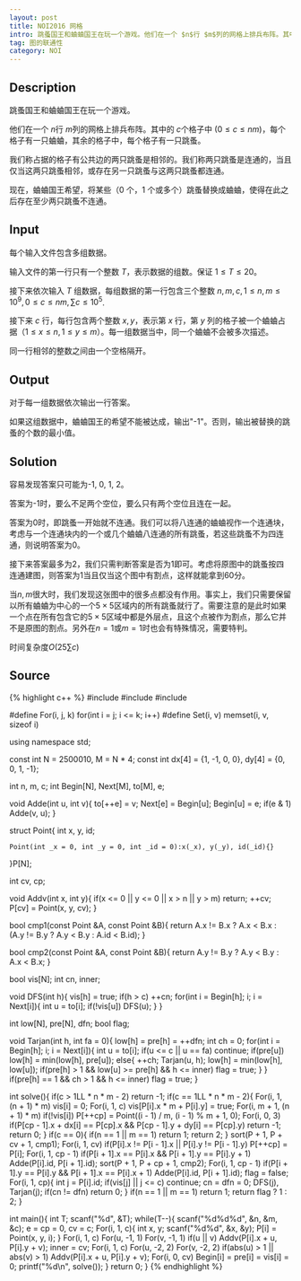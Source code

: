 ```yaml
---
layout: post
title: NOI2016 网格
intro: 跳蚤国王和蛐蛐国王在玩一个游戏。他们在一个 $n$行 $m$列的网格上排兵布阵。其中的 $c$个格子中 ($0≤c≤nm$)，每个格子有一只蛐蛐，其余的格子中，每个格子有一只跳蚤。我们称占据的格子有公共边的两只跳蚤是相邻的。我们称两只跳蚤是连通的，当且仅当这两只跳蚤相邻，或存在另一只跳蚤与这两只跳蚤都连通。
tag: 图的联通性
category: NOI
---
```


Description
---

跳蚤国王和蛐蛐国王在玩一个游戏。

他们在一个 $n$行 $m$列的网格上排兵布阵。其中的 $c$个格子中 ($0≤c≤nm$)，每个格子有一只蛐蛐，其余的格子中，每个格子有一只跳蚤。

我们称占据的格子有公共边的两只跳蚤是相邻的。我们称两只跳蚤是连通的，当且仅当这两只跳蚤相邻，或存在另一只跳蚤与这两只跳蚤都连通。

现在，蛐蛐国王希望，将某些（0 个，1 个或多个）跳蚤替换成蛐蛐，使得在此之后存在至少两只跳蚤不连通。

Input
---

每个输入文件包含多组数据。

输入文件的第一行只有一个整数 $T$，表示数据的组数。保证 $1≤T≤20$。

接下来依次输入 $T$ 组数据，每组数据的第一行包含三个整数  $n, m, c, 1≤n,m≤10^9, 0≤c≤nm, \sum c \le 10^5$.

接下来 $c$ 行，每行包含两个整数 $x, y$，表示第 $x$ 行，第 $y$ 列的格子被一个蛐蛐占据（$1≤x≤n,1≤y≤m$）。每一组数据当中，同一个蛐蛐不会被多次描述。

同一行相邻的整数之间由一个空格隔开。

Output
---

对于每一组数据依次输出一行答案。

如果这组数据中，蛐蛐国王的希望不能被达成，输出"-1"。否则，输出被替换的跳蚤的个数的最小值。

Solution
---

容易发现答案只可能为-1, 0, 1, 2。

答案为-1时，要么不足两个空位，要么只有两个空位且连在一起。

答案为0时，即跳蚤一开始就不连通。我们可以将八连通的蛐蛐视作一个连通块，考虑与一个连通块内的一个或几个蛐蛐八连通的所有跳蚤，若这些跳蚤不为四连通，则说明答案为0。

接下来答案最多为2，我们只需判断答案是否为1即可。考虑将原图中的跳蚤按四连通建图，则答案为1当且仅当这个图中有割点，这样就能拿到60分。

当$n, m$很大时，我们发现这张图中的很多点都没有作用。事实上，我们只需要保留以所有蛐蛐为中心的一个$5 \times 5$区域内的所有跳蚤就行了。需要注意的是此时如果一个点在所有包含它的$5 \times 5$区域中都是外层点，且这个点被作为割点，那么它并不是原图的割点。另外在$n = 1$或$m = 1$时也会有特殊情况，需要特判。

时间复杂度$O(25\sum c)$

Source
---

{% highlight c++ %}
#include <cstdio>
#include <algorithm>
#include <cstring>

#define For(i, j, k) for(int i = j; i <= k; i++)
#define Set(i, v) memset(i, v, sizeof i)

using namespace std;

const int N = 2500010, M = N * 4;
const int dx[4] = {1, -1, 0, 0}, dy[4] = {0, 0, 1, -1};

int n, m, c;
int Begin[N], Next[M], to[M], e;

void Adde(int u, int v){
	to[++e] = v;
	Next[e] = Begin[u];
	Begin[u] = e;
	if(e & 1) Adde(v, u);
}

struct Point{
	int x, y, id;

	Point(int _x = 0, int _y = 0, int _id = 0):x(_x), y(_y), id(_id){}
}P[N];

int cv, cp;

void Addv(int x, int y){
	if(x <= 0 || y <= 0 || x > n || y > m) return;
	++cv;
	P[cv] = Point(x, y, cv);
}

bool cmp1(const Point &A, const Point &B){
	return A.x != B.x ? A.x < B.x : (A.y != B.y ? A.y < B.y : A.id < B.id);
}

bool cmp2(const Point &A, const Point &B){
	return A.y != B.y ? A.y < B.y : A.x < B.x;
}

bool vis[N];
int cn, inner;

void DFS(int h){
	vis[h] = true;
	if(h > c) ++cn;
	for(int i = Begin[h]; i; i = Next[i]){
		int u = to[i];
		if(!vis[u]) DFS(u);
	}
}

int low[N], pre[N], dfn;
bool flag;

void Tarjan(int h, int fa = 0){
	low[h] = pre[h] = ++dfn;
	int ch = 0;
	for(int i = Begin[h]; i; i = Next[i]){
		int u = to[i];
		if(u <= c || u == fa) continue;
		if(pre[u]) low[h] = min(low[h], pre[u]);
		else{
			++ch;
			Tarjan(u, h);
			low[h] = min(low[h], low[u]);
			if(pre[h] > 1 && low[u] >= pre[h] && h <= inner) flag = true;
		}
	}
	if(pre[h] == 1 && ch > 1 && h <= inner) flag = true;
}

int solve(){
	if(c > 1LL * n * m - 2) return -1;
	if(c == 1LL * n * m - 2){
		For(i, 1, (n + 1) * m) vis[i] = 0;
		For(i, 1, c) vis[P[i].x * m + P[i].y] = true;
		For(i, m + 1, (n + 1) * m) if(!vis[i]) P[++cp] = Point((i - 1) / m, (i - 1) % m + 1, 0);
		For(i, 0, 3) if(P[cp - 1].x + dx[i] == P[cp].x && P[cp - 1].y + dy[i] == P[cp].y) return -1;
		return 0;
	}
	if(c == 0){
		if(n == 1 || m == 1) return 1;
		return 2;
	}
	sort(P + 1, P + cv + 1, cmp1);
	For(i, 1, cv) if(P[i].x != P[i - 1].x || P[i].y != P[i - 1].y) P[++cp] = P[i];
	For(i, 1, cp - 1) if(P[i + 1].x == P[i].x && P[i + 1].y == P[i].y + 1) Adde(P[i].id, P[i + 1].id);
	sort(P + 1, P + cp + 1, cmp2);
	For(i, 1, cp - 1) if(P[i + 1].y == P[i].y && P[i + 1].x == P[i].x + 1) Adde(P[i].id, P[i + 1].id);
	flag = false;
	For(i, 1, cp){
		int j = P[i].id;
		if(vis[j] || j <= c) continue;
		cn = dfn = 0;
		DFS(j), Tarjan(j);
		if(cn != dfn) return 0;
	}
	if(n == 1 || m == 1) return 1;
	return flag ? 1 : 2;
}

int main(){
	int T;
	scanf("%d", &T);
	while(T--){
		scanf("%d%d%d", &n, &m, &c);
		e = cp = 0, cv = c;
		For(i, 1, c){
			int x, y;
			scanf("%d%d", &x, &y);
			P[i] = Point(x, y, i);
		}
		For(i, 1, c) For(u, -1, 1) For(v, -1, 1) if(u || v) Addv(P[i].x + u, P[i].y + v);
		inner = cv;
		For(i, 1, c) For(u, -2, 2) For(v, -2, 2) if(abs(u) > 1 || abs(v) > 1) Addv(P[i].x + u, P[i].y + v);
		For(i, 0, cv) Begin[i] = pre[i] = vis[i] = 0;
		printf("%d\n", solve());
	}
	return 0;
}
{% endhighlight %}
